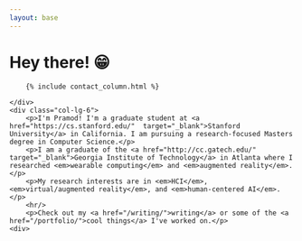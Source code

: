 ```yaml
---
layout: base
---
```



<div class="row index">
    <div class="col-12">
        <div class="row">
            <div class="col-3"></div>
            <div class="col-6">
                <h1 class="hey">Hey there! 😁</h1>
            </div>
        </div>
    </div>
</div>
<div class="row index">
    <div class="col-lg-3">
    
        {% include contact_column.html %}
    
    </div>
    <div class="col-lg-6">
        <p>I'm Pramod! I'm a graduate student at <a href="https://cs.stanford.edu/"  target="_blank">Stanford University</a> in California. I am pursuing a research-focused Masters degree in Computer Science.</p>
        <p>I am a graduate of the <a href="http://cc.gatech.edu/" target="_blank">Georgia Institute of Technology</a> in Atlanta where I researched <em>wearable computing</em> and <em>augmented reality</em>.</p>
        <p>My research interests are in <em>HCI</em>, <em>virtual/augmented reality</em>, and <em>human-centered AI</em>.</p>
        <hr/>
        <p>Check out my <a href="/writing/">writing</a> or some of the <a href="/portfolio/">cool things</a> I've worked on.</p>
    <div>
</div>